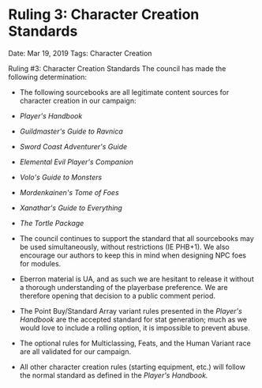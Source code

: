 # Ruling 3: Character Creation Standards

Date: Mar 19, 2019
Tags: Character Creation

Ruling #3: Character Creation Standards
The council has made the following determination:
- The following sourcebooks are all legitimate content sources for character creation in our campaign:

- *Player's Handbook*
- *Guildmaster's Guide to Ravnica*
- *Sword Coast Adventurer's Guide*
- *Elemental Evil Player's Companion*
- *Volo's Guide to Monsters*
- *Mordenkainen's Tome of Foes*
- *Xanathar's Guide to Everything*
- *The Tortle Package*

- The council continues to support the standard that all sourcebooks may be used simultaneously, without restrictions (IE PHB+1). We also encourage our authors to keep this in mind when designing NPC foes for modules.
- Eberron material is UA, and as such we are hesitant to release it without a thorough understanding of the playerbase preference. We are therefore opening that decision to a public comment period.
- The Point Buy/Standard Array variant rules presented in the *Player's Handbook* are the accepted standard for stat generation; much as we would love to include a rolling option, it is impossible to prevent abuse.
- The optional rules for Multiclassing, Feats, and the Human Variant race are all validated for our campaign.
- All other character creation rules (starting equipment, etc.) will follow the normal standard as defined in the *Player's Handbook.*